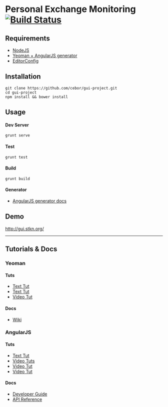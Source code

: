 Personal Exchange Monitoring [![Build Status](https://travis-ci.org/cebor/gui-project.svg)](https://travis-ci.org/cebor/gui-project)
===========

Requirements
-----------
- [NodeJS](http://nodejs.org/)
- [Yeoman + AngularJS generator](http://yeoman.io/)
- [EditorConfig](http://editorconfig.org/)


Installation
-----------
```
git clone https://github.com/cebor/gui-project.git
cd gui-project
npm install && bower install
```

Usage
-----------
#### Dev Server
```
grunt serve
```

#### Test
```
grunt test
```

#### Build
```
grunt build
```

#### Generator
- [AngularJS generator docs](https://github.com/yeoman/generator-angular#generators)

Demo
-----------
http://gui.stkn.org/


***


Tutorials & Docs
-----------

### Yeoman

#### Tuts
- [Text Tut](http://code.tutsplus.com/tutorials/building-apps-with-the-yeoman-workflow--net-33254)
- [Text Tut](http://www.thinkster.io/angularjs/r1gRPYp4kM/angularjs-tutorial-learn-to-build-modern-webapps)
- [Video Tut](https://www.youtube.com/watch?v=rqdRXqeqgZs)

#### Docs
- [Wiki](https://github.com/yeoman/yeoman/wiki)


### AngularJS

#### Tuts
- [Text Tut](http://docs.angularjs.org/tutorial)
- [Video Tuts](https://www.youtube.com/user/angularjs)
- [Video Tut](https://www.youtube.com/watch?v=i9MHigUZKEM)
- [Video Tut](https://www.youtube.com/watch?v=M4spK4QeUKY)

#### Docs
- [Developer Guide](http://code.angularjs.org/1.2.16/docs/guide)
- [API Reference](http://code.angularjs.org/1.2.16/docs/api)
